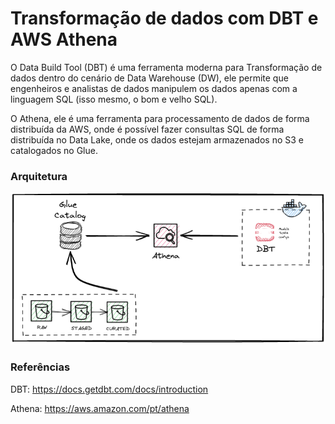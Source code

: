 # Transformação de dados com DBT e AWS Athena

O Data Build Tool (DBT) é uma ferramenta moderna para Transformação de dados dentro do cenário de Data Warehouse (DW), ele permite que engenheiros e analistas de dados manipulem os dados apenas com a linguagem SQL (isso mesmo, o  bom e velho SQL).

O Athena, ele é uma ferramenta para processamento de dados de forma distribuída da AWS, onde é possível fazer consultas SQL de forma distribuída no Data Lake, onde os dados estejam armazenados no S3 e catalogados no Glue.


### Arquitetura
![alt text](https://github.com/cicerojmm/transformacaoDadosDBTAthena/blob/main/images/arquitetura-dbt-athena.png?raw=true)


### Referências

DBT: https://docs.getdbt.com/docs/introduction

Athena: https://aws.amazon.com/pt/athena

